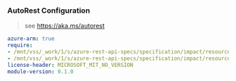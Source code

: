 ### AutoRest Configuration

> see https://aka.ms/autorest

``` yaml
azure-arm: true
require:
- /mnt/vss/_work/1/s/azure-rest-api-specs/specification/impact/resource-manager/readme.md
- /mnt/vss/_work/1/s/azure-rest-api-specs/specification/impact/resource-manager/readme.go.md
license-header: MICROSOFT_MIT_NO_VERSION
module-version: 0.1.0

```